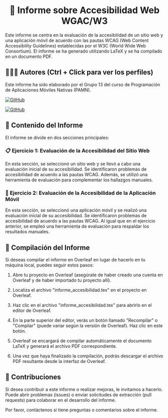 <h1 align="center">📄 Informe sobre Accesibilidad Web WGAC/W3</h1>

Este informe se centra en la evaluación de la accesibilidad de un sitio web y una aplicación móvil de acuerdo con las pautas WCAG (Web Content Accessibility Guidelines) establecidas por el W3C (World Wide Web Consortium). El informe se ha generado utilizando LaTeX y se ha compilado en un documento PDF.

## 🙆👨‍💻 Autores (Ctrl + Click para ver los perfiles)
Este informe ha sido elaborado por el Grupo 13 del curso de Programación de Aplicaciones Móviles Nativas (PAMN).
  
[![GitHub](https://img.shields.io/badge/GitHub-Ana%20del%20Carmen%20Santana%20Ojeda-red?style=flat-square&logo=github)](https://github.com/AnaSantana016)

[![GitHub](https://img.shields.io/badge/GitHub-Alejandro%20David%20Arzola%20Saavedra-blue?style=flat-square&logo=github)](https://github.com/AlejandroDavidArzolaSaavedra)
  

## 📑 Contenido del Informe
El informe se divide en dos secciones principales:

### 📋 Ejercicio 1: Evaluación de la Accesibilidad del Sitio Web
En esta sección, se seleccionó un sitio web y se llevó a cabo una evaluación inicial de su accesibilidad. Se identificaron problemas de accesibilidad de acuerdo a las pautas WCAG. Además, se utilizó una herramienta de evaluación para complementar los hallazgos manuales.

### 📱 Ejercicio 2: Evaluación de la Accesibilidad de la Aplicación Móvil
En esta sección, se seleccionó una aplicación móvil y se realizó una evaluación inicial de su accesibilidad. Se identificaron problemas de accesibilidad de acuerdo a las pautas WCAG. Al igual que en el ejercicio anterior, se empleó una herramienta de evaluación para respaldar los resultados manuales.

## 📄 Compilación del Informe
Si deseas compilar el informe en Overleaf en lugar de hacerlo en tu máquina local, puedes seguir estos pasos:

1. Abre tu proyecto en Overleaf (asegúrate de haber creado una cuenta en Overleaf y de haber importado tu proyecto allí).

2. Localiza el archivo "informe_accesibilidad.tex" en el proyecto en Overleaf.

3. Haz clic en el archivo "informe_accesibilidad.tex" para abrirlo en el editor de Overleaf.

4. En la parte superior del editor, verás un botón llamado "Recompilar" o "Compilar" (puede variar según la versión de Overleaf). Haz clic en este botón.

5. Overleaf se encargará de compilar automáticamente el documento LaTeX y generará el archivo PDF correspondiente.

6. Una vez que haya finalizado la compilación, podrás descargar el archivo PDF resultante desde la interfaz de Overleaf.

## 🤝 Contribuciones
Si desea contribuir a este informe o realizar mejoras, le invitamos a hacerlo. Puede abrir problemas (issues) o enviar solicitudes de extracción (pull requests) para colaborar en el desarrollo del informe.

Por favor, contáctenos si tiene preguntas o comentarios sobre el informe.
